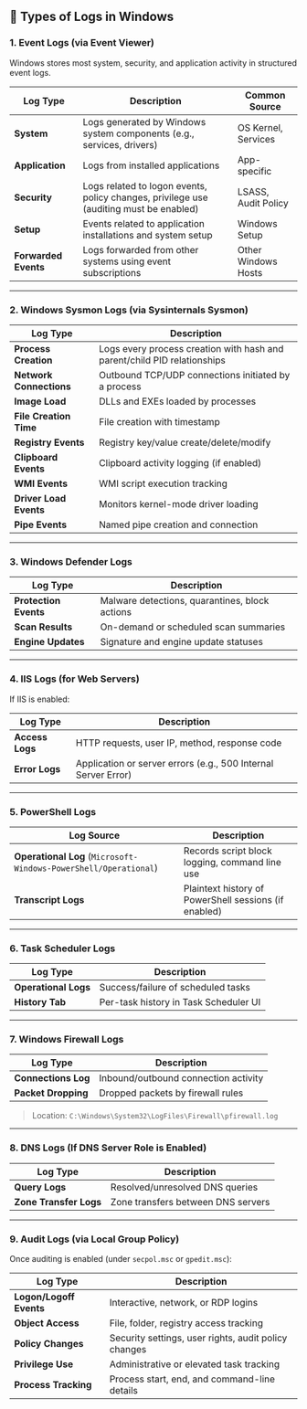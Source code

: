 ## 📄 Types of Logs in Windows

### 1. **Event Logs (via Event Viewer)**

Windows stores most system, security, and application activity in structured event logs.

| Log Type             | Description                                                                            | Common Source       |
| -------------------- | -------------------------------------------------------------------------------------- | ------------------- |
| **System**           | Logs generated by Windows system components (e.g., services, drivers)                  | OS Kernel, Services |
| **Application**      | Logs from installed applications                                                       | App-specific        |
| **Security**         | Logs related to logon events, policy changes, privilege use (auditing must be enabled) | LSASS, Audit Policy |
| **Setup**            | Events related to application installations and system setup                           | Windows Setup       |
| **Forwarded Events** | Logs forwarded from other systems using event subscriptions                            | Other Windows Hosts |

---

### 2. **Windows Sysmon Logs (via Sysinternals Sysmon)**

| Log Type                | Description                                                              |
| ----------------------- | ------------------------------------------------------------------------ |
| **Process Creation**    | Logs every process creation with hash and parent/child PID relationships |
| **Network Connections** | Outbound TCP/UDP connections initiated by a process                      |
| **Image Load**          | DLLs and EXEs loaded by processes                                        |
| **File Creation Time**  | File creation with timestamp                                             |
| **Registry Events**     | Registry key/value create/delete/modify                                  |
| **Clipboard Events**    | Clipboard activity logging (if enabled)                                  |
| **WMI Events**          | WMI script execution tracking                                            |
| **Driver Load Events**  | Monitors kernel-mode driver loading                                      |
| **Pipe Events**         | Named pipe creation and connection                                       |

---

### 3. **Windows Defender Logs**

| Log Type              | Description                                    |
| --------------------- | ---------------------------------------------- |
| **Protection Events** | Malware detections, quarantines, block actions |
| **Scan Results**      | On-demand or scheduled scan summaries          |
| **Engine Updates**    | Signature and engine update statuses           |

---

### 4. **IIS Logs (for Web Servers)**

If IIS is enabled:

| Log Type        | Description                                                    |
| --------------- | -------------------------------------------------------------- |
| **Access Logs** | HTTP requests, user IP, method, response code                  |
| **Error Logs**  | Application or server errors (e.g., 500 Internal Server Error) |

---

### 5. **PowerShell Logs**

| Log Source                                                       | Description                                           |
| ---------------------------------------------------------------- | ----------------------------------------------------- |
| **Operational Log** (`Microsoft-Windows-PowerShell/Operational`) | Records script block logging, command line use        |
| **Transcript Logs**                                              | Plaintext history of PowerShell sessions (if enabled) |

---

### 6. **Task Scheduler Logs**

| Log Type             | Description                           |
| -------------------- | ------------------------------------- |
| **Operational Logs** | Success/failure of scheduled tasks    |
| **History Tab**      | Per-task history in Task Scheduler UI |

---

### 7. **Windows Firewall Logs**

| Log Type            | Description                          |
| ------------------- | ------------------------------------ |
| **Connections Log** | Inbound/outbound connection activity |
| **Packet Dropping** | Dropped packets by firewall rules    |

> Location: `C:\Windows\System32\LogFiles\Firewall\pfirewall.log`

---

### 8. **DNS Logs (If DNS Server Role is Enabled)**

| Log Type               | Description                        |
| ---------------------- | ---------------------------------- |
| **Query Logs**         | Resolved/unresolved DNS queries    |
| **Zone Transfer Logs** | Zone transfers between DNS servers |

---

### 9. **Audit Logs (via Local Group Policy)**

Once auditing is enabled (under `secpol.msc` or `gpedit.msc`):

| Log Type                | Description                                          |
| ----------------------- | ---------------------------------------------------- |
| **Logon/Logoff Events** | Interactive, network, or RDP logins                  |
| **Object Access**       | File, folder, registry access tracking               |
| **Policy Changes**      | Security settings, user rights, audit policy changes |
| **Privilege Use**       | Administrative or elevated task tracking             |
| **Process Tracking**    | Process start, end, and command-line details         |

